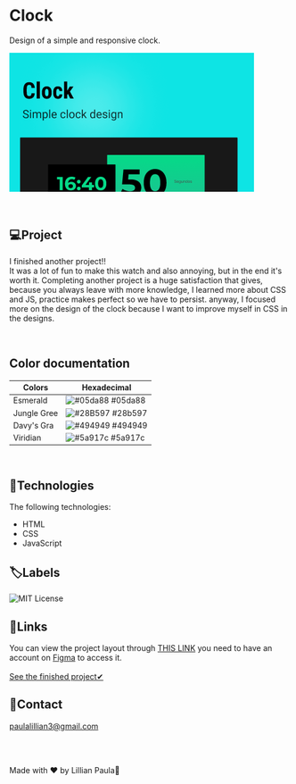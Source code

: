 # Clock

Design of a simple and responsive clock.

![Clock](/assets/clock.png)

<br>


## 💻Project

I finished another project!!<br> 
It was a lot of fun to make this watch and also annoying, but in the end it's worth it. Completing another project is a huge satisfaction that gives, because you always leave with more knowledge, I learned more about CSS and JS, practice makes perfect so we have to persist. anyway, I focused more on the design of the clock because I want to improve myself in CSS in the designs.

<br>

## Color documentation

| Colors               | Hexadecimal                                                |
| ----------------- | ---------------------------------------------------------------- |
| Esmerald     | ![#05da88](https://imageplaceholder.net/30x30/05da88) #05da88 |
| Jungle Gree     | ![#28B597](https://imageplaceholder.net/30x30/28b597) #28b597 |
| Davy's Gra     | ![#494949](https://imageplaceholder.net/30x30/494949) #494949 |
| Viridian      | ![#5a917c](https://imageplaceholder.net/30x30/5a917c) #5a917c |

<br>

## 🚀Technologies

The following technologies:

- HTML
- CSS
- JavaScript

## 🏷Labels

![MIT License](https://img.shields.io/badge/License-MIT-green.svg)


## 🔗Links

You can view the project layout through [THIS LINK](https://www.figma.com/community/file/1406822993441339060/clock) you need to have an account on [Figma](https://www.figma.com/) to access it.
<br>
<br>
[See the finished project✔](https://lillip3.github.io/Rel-gio-com-JS/)

## 📧Contact

paulalillian3@gmail.com

<br>

<br>


Made with ♥ by Lillian Paula👋
